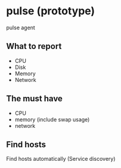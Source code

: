 # pulse (prototype)
pulse agent


## What to report

* CPU
* Disk
* Memory
* Network

## The must have

* CPU
* memory (include swap usage)
* network


## Find hosts

Find hosts automatically (Service discovery)
